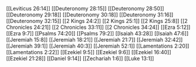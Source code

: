 [[Leviticus 26:14]]
[[Deuteronomy 28:15]]
[[Deuteronomy 28:50]]
[[Deuteronomy 29:18]]
[[Deuteronomy 30:18]]
[[Deuteronomy 31:16]]
[[Deuteronomy 32:15]]
[[2 Kings 24:2]]
[[2 Kings 25:1]]
[[2 Kings 25:8]]
[[2 Chronicles 24:21]]
[[2 Chronicles 33:11]]
[[2 Chronicles 34:24]]
[[Ezra 5:12]]
[[Ezra 9:7]]
[[Psalms 74:20]]
[[Psalms 79:2]]
[[Isaiah 43:28]]
[[Isaiah 47:6]]
[[Jeremiah 15:8]]
[[Jeremiah 18:21]]
[[Jeremiah 21:7]]
[[Jeremiah 32:42]]
[[Jeremiah 39:1]]
[[Jeremiah 40:3]]
[[Jeremiah 52:1]]
[[Lamentations 2:20]]
[[Lamentations 2:22]]
[[Ezekiel 9:5]]
[[Ezekiel 9:6]]
[[Ezekiel 16:40]]
[[Ezekiel 21:28]]
[[Daniel 9:14]]
[[Zechariah 1:6]]
[[Luke 13:1]]
